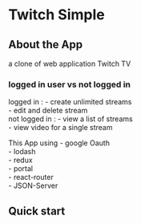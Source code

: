 # Twitch Simple

## About the App 
 a clone of web application Twitch TV   
 ### logged in user vs not logged in  
 logged in : 
            - create unlimited streams  
            - edit and delete stream  
 not logged in : 
            - view a list of streams  
            - view video for a single stream  


This App using
      -  google Oauth  
      -  lodash  
      -  redux  
      -  portal  
      -  react-router  
      -  JSON-Server   

##   Quick start


